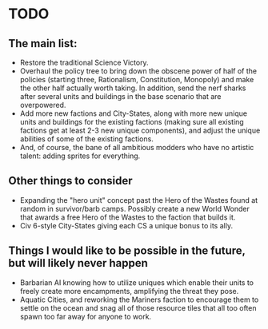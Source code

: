 # TODO

## The main list:
- Restore the traditional Science Victory.
- Overhaul the policy tree to bring down the obscene power of half of the policies (starting three, Rationalism, Constitution, Monopoly) and make the other half actually worth taking. In addition, send the nerf sharks after several units and buildings in the base scenario that are overpowered.
- Add more new factions and City-States, along with more new unique units and buildings for the existing factions (making sure all existing factions get at least 2-3 new unique components), and adjust the unique abilities of some of the existing factions.
- And, of course, the bane of all ambitious modders who have no artistic talent: adding sprites for everything.

## Other things to consider
- Expanding the "hero unit" concept past the Hero of the Wastes found at random in survivor/barb camps. Possibly create a new World Wonder that awards a free Hero of the Wastes to the faction that builds it.
- Civ 6-style City-States giving each CS a unique bonus to its ally.

## Things I would like to be possible in the future, but will likely never happen
- Barbarian AI knowing how to utilize uniques which enable their units to freely create more encampments, amplifying the threat they pose.
- Aquatic Cities, and reworking the Mariners faction to encourage them to settle on the ocean and snag all of those resource tiles that all too often spawn too far away for anyone to work.
